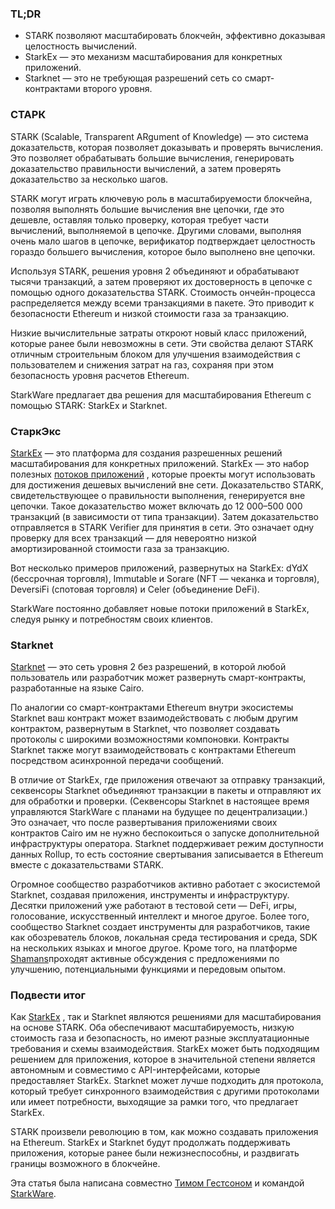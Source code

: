 ### TL;DR

* STARK позволяют масштабировать блокчейн, эффективно доказывая целостность вычислений.
* StarkEx — это механизм масштабирования для конкретных приложений.
* Starknet — это не требующая разрешений сеть со смарт-контрактами второго уровня.

### СТАРК

STARK (Scalable, Transparent ARgument of Knowledge) — это система доказательств, которая позволяет доказывать и проверять вычисления. Это позволяет обрабатывать большие вычисления, генерировать доказательство правильности вычислений, а затем проверять доказательство за несколько шагов.

STARK могут играть ключевую роль в масштабируемости блокчейна, позволяя выполнять большие вычисления вне цепочки, где это дешевле, оставляя только проверку, которая требует части вычислений, выполняемой в цепочке. Другими словами, выполняя очень мало шагов в цепочке, верификатор подтверждает целостность гораздо большего вычисления, которое было выполнено вне цепочки.

Используя STARK, решения уровня 2 объединяют и обрабатывают тысячи транзакций, а затем проверяют их достоверность в цепочке с помощью одного доказательства STARK. Стоимость ончейн-процесса распределяется между всеми транзакциями в пакете. Это приводит к безопасности Ethereum и низкой стоимости газа за транзакцию.

Низкие вычислительные затраты откроют новый класс приложений, которые ранее были невозможны в сети. Эти свойства делают STARK отличным строительным блоком для улучшения взаимодействия с пользователем и снижения затрат на газ, сохраняя при этом безопасность уровня расчетов Ethereum.

StarkWare предлагает два решения для масштабирования Ethereum с помощью STARK: StarkEx и Starknet.

### СтаркЭкс

[StarkEx](https://starkware.co/starkex/) — это платформа для создания разрешенных решений масштабирования для конкретных приложений. StarkEx — это набор полезных [потоков приложений](https://docs.starkware.co/starkex-v4/starkex-deep-dive/regular-flows) , которые проекты могут использовать для достижения дешевых вычислений вне сети. Доказательство STARK, свидетельствующее о правильности выполнения, генерируется вне цепочки. Такое доказательство может включать до 12 000–500 000 транзакций (в зависимости от типа транзакции). Затем доказательство отправляется в STARK Verifier для принятия в сети. Это означает одну проверку для всех транзакций — для невероятно низкой амортизированной стоимости газа за транзакцию.

Вот несколько примеров приложений, развернутых на StarkEx: dYdX (бессрочная торговля), Immutable и Sorare (NFT — чеканка и торговля), DeversiFi (спотовая торговля) и Celer (объединение DeFi).

StarkWare постоянно добавляет новые потоки приложений в StarkEx, следуя рынку и потребностям своих клиентов.

### Starknet

[Starknet](https://starkware.co/starknet/) — это сеть уровня 2 без разрешений, в которой любой пользователь или разработчик может развернуть смарт-контракты, разработанные на языке Cairo.

По аналогии со смарт-контрактами Ethereum внутри экосистемы Starknet ваш контракт может взаимодействовать с любым другим контрактом, развернутым в Starknet, что позволяет создавать протоколы с широкими возможностями компоновки. Контракты Starknet также могут взаимодействовать с контрактами Ethereum посредством асинхронной передачи сообщений.

В отличие от StarkEx, где приложения отвечают за отправку транзакций, секвенсоры Starknet объединяют транзакции в пакеты и отправляют их для обработки и проверки. (Секвенсоры Starknet в настоящее время управляются StarkWare с планами на будущее по децентрализации.) Это означает, что после развертывания приложениями своих контрактов Cairo им не нужно беспокоиться о запуске дополнительной инфраструктуры оператора. Starknet поддерживает режим доступности данных Rollup, то есть состояние свертывания записывается в Ethereum вместе с доказательствами STARK.

Огромное сообщество разработчиков активно работает с экосистемой Starknet, создавая приложения, инструменты и инфраструктуру. Десятки приложений уже работают в тестовой сети — DeFi, игры, голосование, искусственный интеллект и многое другое. Более того, сообщество Starknet создает инструменты для разработчиков, такие как обозреватель блоков, локальная среда тестирования и среда, SDK на нескольких языках и многое другое. Кроме того, на платформе [Shamans](https://community.starknet.io/)проходят активные обсуждения с предложениями по улучшению, потенциальными функциями и передовым опытом.

### Подвести итог

Как [StarkEx](https://youtu.be/P-qoPVoneQA) , так и Starknet являются решениями для масштабирования на основе STARK. Оба обеспечивают масштабируемость, низкую стоимость газа и безопасность, но имеют разные эксплуатационные требования и схемы взаимодействия. StarkEx может быть подходящим решением для приложения, которое в значительной степени является автономным и совместимо с API-интерфейсами, которые предоставляет StarkEx. Starknet может лучше подходить для протокола, который требует синхронного взаимодействия с другими протоколами или имеет потребности, выходящие за рамки того, что предлагает StarkEx.

STARK произвели революцию в том, как можно создавать приложения на Ethereum. StarkEx и Starknet будут продолжать поддерживать приложения, которые ранее были нежизнеспособны, и раздвигать границы возможного в блокчейне.

Эта статья была написана совместно [Тимом Гестсоном](https://twitter.com/IcemanTim) и командой [StarkWare](https://starkware.co/).